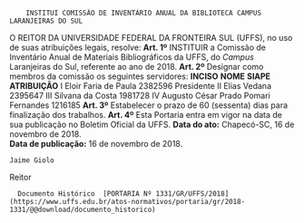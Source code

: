         INSTITUI COMISSÃO DE INVENTÁRIO ANUAL DA BIBLIOTECA CAMPUS LARANJEIRAS DO SUL  

 O REITOR DA UNIVERSIDADE FEDERAL DA FRONTEIRA SUL (UFFS), no uso de suas atribuições legais, resolve:   **Art. 1º** INSTITUIR a Comissão de Inventário Anual de Materiais Bibliográficos da UFFS, do *Campus* Laranjeiras do Sul, referente ao ano de 2018.   **Art. 2º** Designar como membros da comissão os seguintes servidores:     **INCISO**    **NOME**    **SIAPE**    **ATRIBUIÇÃO**      I   Eloir Faria de Paula   2382596   Presidente     II   Elias Vedana   2395647         III   Silvana da Costa   1981728         IV   Augusto César Prado Pomari Fernandes   1216185           **Art. 3º** Estabelecer o prazo de 60 (sessenta) dias para finalização dos trabalhos.   **Art. 4º** Esta Portaria entra em vigor na data de sua publicação no Boletim Oficial da UFFS.      **Data do ato:** Chapecó-SC, 16 de novembro de 2018.   
 **Data de publicação:**  16 de novembro de 2018. 

    Jaime Giolo   
 Reitor 

      Documento Histórico  [PORTARIA Nº 1331/GR/UFFS/2018](https://www.uffs.edu.br/atos-normativos/portaria/gr/2018-1331/@@download/documento_historico)     
      